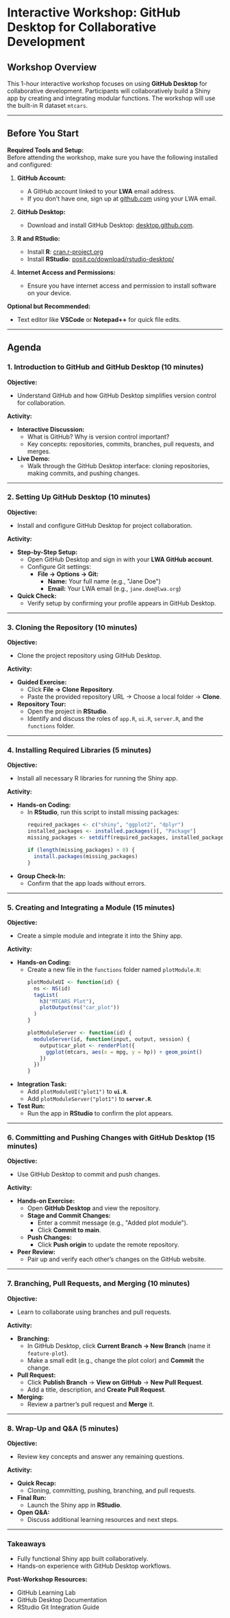 # **Interactive Workshop: GitHub Desktop for Collaborative Development**

## **Workshop Overview**

This 1-hour interactive workshop focuses on using **GitHub Desktop** for collaborative development. Participants will collaboratively build a Shiny app by creating and integrating modular functions. The workshop will use the built-in R dataset `mtcars`.

---

## **Before You Start**

**Required Tools and Setup:**  
Before attending the workshop, make sure you have the following installed and configured:

1. **GitHub Account:**  
   - A GitHub account linked to your **LWA** email address.  
   - If you don't have one, sign up at [github.com](https://github.com) using your LWA email.

2. **GitHub Desktop:**  
   - Download and install GitHub Desktop: [desktop.github.com](https://desktop.github.com/).  

3. **R and RStudio:**  
   - Install **R**: [cran.r-project.org](https://cran.r-project.org/)  
   - Install **RStudio**: [posit.co/download/rstudio-desktop/](https://posit.co/download/rstudio-desktop/)  

4. **Internet Access and Permissions:**  
   - Ensure you have internet access and permission to install software on your device.

**Optional but Recommended:**  
- Text editor like **VSCode** or **Notepad++** for quick file edits.

---

## **Agenda**

### **1. Introduction to GitHub and GitHub Desktop (10 minutes)**

**Objective:**  
- Understand GitHub and how GitHub Desktop simplifies version control for collaboration.

**Activity:**  
- **Interactive Discussion:**  
  - What is GitHub? Why is version control important?  
  - Key concepts: repositories, commits, branches, pull requests, and merges.  
- **Live Demo:**  
  - Walk through the GitHub Desktop interface: cloning repositories, making commits, and pushing changes.

---

### **2. Setting Up GitHub Desktop (10 minutes)**

**Objective:**  
- Install and configure GitHub Desktop for project collaboration.  

**Activity:**  
- **Step-by-Step Setup:**  
  - Open GitHub Desktop and sign in with your **LWA GitHub account**.  
  - Configure Git settings:  
    - **File → Options → Git:**  
      - **Name:** Your full name (e.g., "Jane Doe")  
      - **Email:** Your LWA email (e.g., `jane.doe@lwa.org`)  
- **Quick Check:**  
  - Verify setup by confirming your profile appears in GitHub Desktop.

---

### **3. Cloning the Repository (10 minutes)**

**Objective:**  
- Clone the project repository using GitHub Desktop.  

**Activity:**  
- **Guided Exercise:**  
  - Click **File → Clone Repository**.  
  - Paste the provided repository URL → Choose a local folder → **Clone**.  
- **Repository Tour:**  
  - Open the project in **RStudio**.  
  - Identify and discuss the roles of `app.R`, `ui.R`, `server.R`, and the `functions` folder.

---

### **4. Installing Required Libraries (5 minutes)**

**Objective:**  
- Install all necessary R libraries for running the Shiny app.  

**Activity:**  
- **Hands-on Coding:**  
  - In **RStudio**, run this script to install missing packages:  
    ```r
    required_packages <- c("shiny", "ggplot2", "dplyr")
    installed_packages <- installed.packages()[, "Package"]
    missing_packages <- setdiff(required_packages, installed_packages)

    if (length(missing_packages) > 0) {
      install.packages(missing_packages)
    }
    ```  
- **Group Check-In:**  
  - Confirm that the app loads without errors.

---

### **5. Creating and Integrating a Module (15 minutes)**

**Objective:**  
- Create a simple module and integrate it into the Shiny app.  

**Activity:**  
- **Hands-on Coding:**  
  - Create a new file in the `functions` folder named `plotModule.R`:  
    ```r
    plotModuleUI <- function(id) {
      ns <- NS(id)
      tagList(
        h3("MTCARS Plot"),
        plotOutput(ns("car_plot"))
      )
    }

    plotModuleServer <- function(id) {
      moduleServer(id, function(input, output, session) {
        output$car_plot <- renderPlot({
          ggplot(mtcars, aes(x = mpg, y = hp)) + geom_point()
        })
      })
    }
    ```  
- **Integration Task:**  
  - Add `plotModuleUI("plot1")` to **`ui.R`**.  
  - Add `plotModuleServer("plot1")` to **`server.R`**.  
- **Test Run:**  
  - Run the app in **RStudio** to confirm the plot appears.

---

### **6. Committing and Pushing Changes with GitHub Desktop (15 minutes)**

**Objective:**  
- Use GitHub Desktop to commit and push changes.  

**Activity:**  
- **Hands-on Exercise:**  
  - Open **GitHub Desktop** and view the repository.  
  - **Stage and Commit Changes:**  
    - Enter a commit message (e.g., "Added plot module").  
    - Click **Commit to main**.  
  - **Push Changes:**  
    - Click **Push origin** to update the remote repository.  
- **Peer Review:**  
  - Pair up and verify each other’s changes on the GitHub website.

---

### **7. Branching, Pull Requests, and Merging (10 minutes)**

**Objective:**  
- Learn to collaborate using branches and pull requests.  

**Activity:**  
- **Branching:**  
  - In GitHub Desktop, click **Current Branch → New Branch** (name it `feature-plot`).  
  - Make a small edit (e.g., change the plot color) and **Commit** the change.  
- **Pull Request:**  
  - Click **Publish Branch** → **View on GitHub** → **New Pull Request**.  
  - Add a title, description, and **Create Pull Request**.  
- **Merging:**  
  - Review a partner’s pull request and **Merge** it.

---

### **8. Wrap-Up and Q&A (5 minutes)**

**Objective:**  
- Review key concepts and answer any remaining questions.  

**Activity:**  
- **Quick Recap:**  
  - Cloning, committing, pushing, branching, and pull requests.  
- **Final Run:**  
  - Launch the Shiny app in **RStudio**.  
- **Open Q&A:**  
  - Discuss additional learning resources and next steps.

---

### **Takeaways**

- Fully functional Shiny app built collaboratively.  
- Hands-on experience with GitHub Desktop workflows.  

**Post-Workshop Resources:**  
- GitHub Learning Lab  
- GitHub Desktop Documentation  
- RStudio Git Integration Guide
